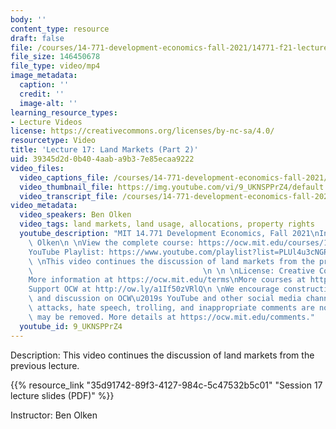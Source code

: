 ```yaml
---
body: ''
content_type: resource
draft: false
file: /courses/14-771-development-economics-fall-2021/14771-f21-lecture-17-v2_1_360p_16_9.mp4
file_size: 146450678
file_type: video/mp4
image_metadata:
  caption: ''
  credit: ''
  image-alt: ''
learning_resource_types:
- Lecture Videos
license: https://creativecommons.org/licenses/by-nc-sa/4.0/
resourcetype: Video
title: 'Lecture 17: Land Markets (Part 2)'
uid: 39345d2d-0b40-4aab-a9b3-7e85ecaa9222
video_files:
  video_captions_file: /courses/14-771-development-economics-fall-2021/1HV1I9lT0ygTVgjMYxnKK1W7Zy61Cg_Ku_transcript.webvtt
  video_thumbnail_file: https://img.youtube.com/vi/9_UKNSPPrZ4/default.jpg
  video_transcript_file: /courses/14-771-development-economics-fall-2021/1HV1I9lT0ygTVgjMYxnKK1W7Zy61Cg_Ku_transcript.pdf
video_metadata:
  video_speakers: Ben Olken
  video_tags: land markets, land usage, allocations, property rights
  youtube_description: "MIT 14.771 Development Economics, Fall 2021\nInstructor: Ben\
    \ Olken\n \nView the complete course: https://ocw.mit.edu/courses/14-771-development-economics-fall-2021\n\
    YouTube Playlist: https://www.youtube.com/playlist?list=PLUl4u3cNGP61kvh3caDts2R6LmkYbmzaG\n\
    \ \nThis video continues the discussion of land markets from the previous lecture.\
    \                                      \n \n \nLicense: Creative Commons BY-NC-SA\n\
    More information at https://ocw.mit.edu/terms\nMore courses at https://ocw.mit.edu\n\
    Support OCW at http://ow.ly/a1If50zVRlQ\n \nWe encourage constructive comments\
    \ and discussion on OCW\u2019s YouTube and other social media channels. Personal\
    \ attacks, hate speech, trolling, and inappropriate comments are not allowed and\
    \ may be removed. More details at https://ocw.mit.edu/comments."
  youtube_id: 9_UKNSPPrZ4
---
```

Description: This video continues the discussion of land markets from the previous lecture.

{{% resource_link "35d91742-89f3-4127-984c-5c47532b5c01" "Session 17 lecture slides (PDF)" %}}

Instructor: Ben Olken